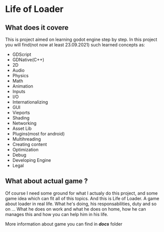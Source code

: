 # Life of Loader

## What does it covere
This is project aimed on learning godot engine step by step.
In this project you will find(not now at least 23.09.2021) such learned concepts as:
   * GDScript
   * GDNative(C++)
   * 2D
   * Audio
   * Physics
   * Math
   * Animation
   * Inputs
   * I/O
   * Internationalizing
   * GUI
   * Vieports
   * Shading
   * Networking
   * Asset Lib
   * Plugins(most for android)
   * Multihreading
   * Creating content
   * Optimization
   * Debug
   * Developing Engine
   * Legal

## What about actual game ?
Of course I need some ground for what I actualy do this project, and some game idea which can fit all of this topics.
And this is Life of Loader. A game about loader in real life. What he's doing, his responsabilities, duty and so on ...
What he does on work and what he does on home, how he can manages this and how you can help him in his life.

More information about game you can find in ***docs*** folder




